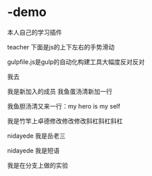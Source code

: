 # -demo

本人自己的学习插件

teacher 下面是js的上下左右的手势滑动

gulpfile.js是gulp的自动化构建工具大幅度反对反对

我去

我是新加入的成员
我鱼蛋汤清新加一行

我鱼胆汤清又来一行：my hero is my self


我是竹竿上卓德修改修改修改斜杠斜杠斜杠

nidayede 我是岳老三

nidayede 我是短语


我是在分支上做的实验





